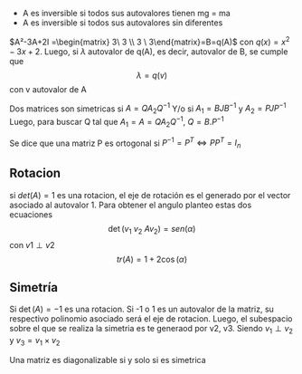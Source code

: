 - A es inversible si todos sus autovalores tienen mg = ma
- A es inversible si todos sus autovalores sin diferentes


$A²-3A+2I =\begin{matrix} 3\  3  \\ 3 \ 3\end{matrix}=B=q(A)$  con $q(x) =x^2-3x+2$.
Luego, si $\lambda$ autovalor de q(A), es decir, autovalor de B, se cumple que
$$\lambda=q(v)$$con v autovalor de A

Dos matrices son simetricas si $A = Q A_{2} Q^{-1}$ Y/o 
si $A_{1} = BJB^{-1}$ y $A_{2} = PJP^{-1}$ 
Luego, para buscar Q tal que $A_1 = A = Q A_{2} Q^{-1}$, $Q=B.P^{-1}$

Se dice que una matriz P es ortogonal si $P^{-1} =P^T \iff P P^T = I_n$
## Rotacion
si $det(A)=1$ es una rotacion, el eje de rotación es el generado por el vector asociado al autovalor 1. 
Para obtener el angulo planteo estas dos ecuaciones
$$\det(v_{1} \ v_{2} \ Av_{2})=sen(\alpha)$$
con $v1 \perp v2$
$$tr(A)=1+2\cos(\alpha)$$
## Simetría
Si $\det(A)=-1$ es una rotacion. Si -1 o 1 es un autovalor de la matriz, su respectivo polinomio asociado será el eje de rotacion. Luego, el subespacio sobre el que se realiza la simetria es te generaod por v2, v3. Siendo $v_{1}\perp v_2$ y $v_3=v_1 \times v_2$



Una matriz es diagonalizable si y solo si es simetrica